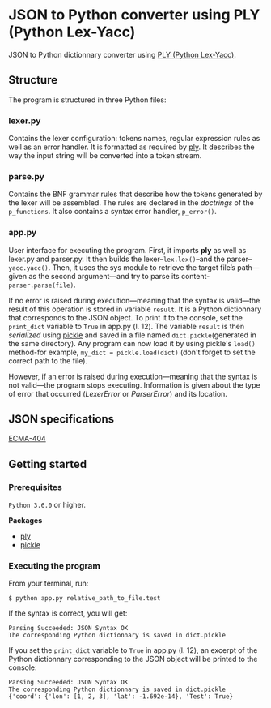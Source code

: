 # JSON to Python converter using PLY (Python Lex-Yacc)

JSON to Python dictionnary converter using [PLY (Python Lex-Yacc)](http://www.dabeaz.com/ply/ply.html).

## Structure

The program is structured in three Python files:

### lexer.py

Contains the lexer configuration: tokens names, regular expression rules as well as an error handler. It is formatted as required by [ply](http://www.dabeaz.com/ply/ply.html). It describes the way the input string will be converted into a token stream.

### parse.py

Contains the BNF grammar rules that describe how the tokens generated by the lexer will be assembled. The rules are declared in the *doctrings* of the `p_functions`. It also contains a syntax error handler, `p_error()`.

### app.py

User interface for executing the program. First, it imports **ply** as well as lexer.py and parser.py. It then builds the lexer–`lex.lex()`–and the parser–`yacc.yacc()`. Then, it uses the sys module to retrieve the target file’s path—given as the second argument—and try to parse its content-`parser.parse(file)`. 

If no error is raised during execution—meaning that the syntax is valid—the result of this operation is stored in variable `result`. It is a Python dictionnary that corresponds to the JSON object. To print it to the console, set the `print_dict` variable to `True` in app.py (l. 12). The variable `result` is then *serialized* using [pickle](https://docs.python.org/3/library/pickle.html) and saved in a file named `dict.pickle`(generated in the same directory). Any program can now load it by using pickle's `load()` method-for example, `my_dict = pickle.load(dict)` (don't forget to set the correct path to the file).

However, if an error is raised during execution—meaning that the syntax is not valid—the program stops executing. Information is given about the type of error that occurred (*LexerError* or *ParserError*) and its location.

## JSON specifications

[ECMA-404](https://www.ecma-international.org/publications/files/ECMA-ST/ECMA-404.pdf)

## Getting started

### Prerequisites

`Python 3.6.0` or higher.

**Packages**
* [ply](http://www.dabeaz.com/ply/ply.html)
* [pickle](https://docs.python.org/3/library/pickle.html)


### Executing the program

From your terminal, run:

```
$ python app.py relative_path_to_file.test
```

If the syntax is correct, you will get:

```
Parsing Succeeded: JSON Syntax OK
The corresponding Python dictionnary is saved in dict.pickle
```

If you set the `print_dict` variable to `True` in app.py (l. 12), an excerpt of the Python dictionnary corresponding to the JSON object will be printed to the console:

```
Parsing Succeeded: JSON Syntax OK
The corresponding Python dictionnary is saved in dict.pickle
{'coord': {'lon': [1, 2, 3], 'lat': -1.692e-14}, 'Test': True}
```
